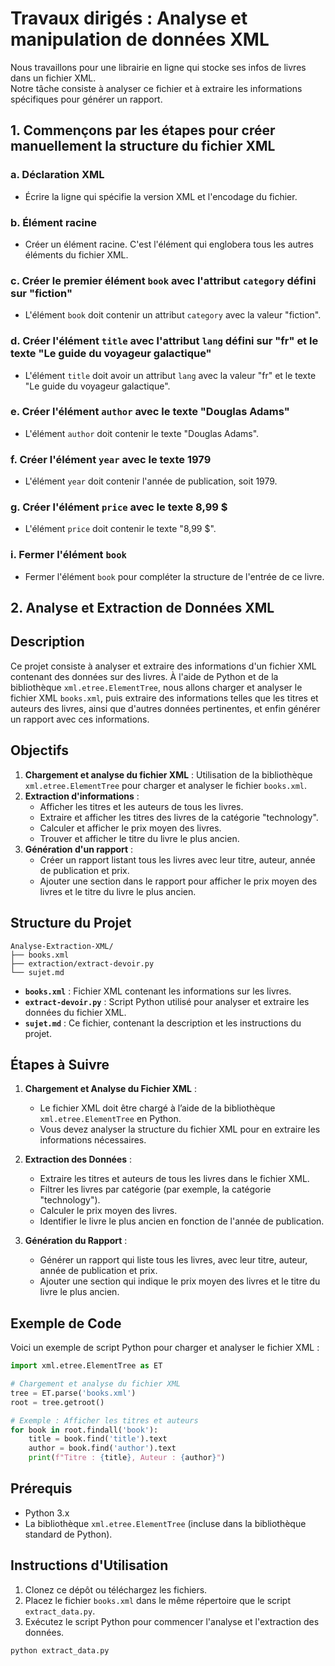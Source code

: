 # Travaux dirigés : Analyse et manipulation de données XML

Nous travaillons pour une librairie en ligne qui stocke ses infos de livres dans un fichier XML.  
Notre tâche consiste à analyser ce fichier et à extraire les informations spécifiques pour générer un rapport.

## 1. Commençons par les étapes pour créer manuellement la structure du fichier XML

### a. Déclaration XML

- Écrire la ligne qui spécifie la version XML et l'encodage du fichier.

### b. Élément racine

- Créer un élément racine. C'est l'élément qui englobera tous les autres éléments du fichier XML.

### c. Créer le premier élément `book` avec l'attribut `category` défini sur "fiction"

- L'élément `book` doit contenir un attribut `category` avec la valeur "fiction".

### d. Créer l'élément `title` avec l'attribut `lang` défini sur "fr" et le texte "Le guide du voyageur galactique"

- L'élément `title` doit avoir un attribut `lang` avec la valeur "fr" et le texte "Le guide du voyageur galactique".

### e. Créer l'élément `author` avec le texte "Douglas Adams"

- L'élément `author` doit contenir le texte "Douglas Adams".

### f. Créer l'élément `year` avec le texte 1979

- L'élément `year` doit contenir l'année de publication, soit 1979.

### g. Créer l'élément `price` avec le texte 8,99 $

- L'élément `price` doit contenir le texte "8,99 $".

### i. Fermer l'élément `book`

- Fermer l'élément `book` pour compléter la structure de l'entrée de ce livre.

## 2.  Analyse et Extraction de Données XML

## Description

Ce projet consiste à analyser et extraire des informations d'un fichier XML contenant des données sur des livres. À l'aide de Python et de la bibliothèque `xml.etree.ElementTree`, nous allons charger et analyser le fichier XML `books.xml`, puis extraire des informations telles que les titres et auteurs des livres, ainsi que d'autres données pertinentes, et enfin générer un rapport avec ces informations.

## Objectifs

1. **Chargement et analyse du fichier XML** : Utilisation de la bibliothèque `xml.etree.ElementTree` pour charger et analyser le fichier `books.xml`.
2. **Extraction d'informations** :
   - Afficher les titres et les auteurs de tous les livres.
   - Extraire et afficher les titres des livres de la catégorie "technology".
   - Calculer et afficher le prix moyen des livres.
   - Trouver et afficher le titre du livre le plus ancien.
3. **Génération d'un rapport** :
   - Créer un rapport listant tous les livres avec leur titre, auteur, année de publication et prix.
   - Ajouter une section dans le rapport pour afficher le prix moyen des livres et le titre du livre le plus ancien.

## Structure du Projet

```
Analyse-Extraction-XML/
├── books.xml
├── extraction/extract-devoir.py
└── sujet.md
```

- **`books.xml`** : Fichier XML contenant les informations sur les livres.
- **`extract-devoir.py`** : Script Python utilisé pour analyser et extraire les données du fichier XML.
- **`sujet.md`** : Ce fichier, contenant la description et les instructions du projet.

## Étapes à Suivre

1. **Chargement et Analyse du Fichier XML** :
   - Le fichier XML doit être chargé à l’aide de la bibliothèque `xml.etree.ElementTree` en Python.
   - Vous devez analyser la structure du fichier XML pour en extraire les informations nécessaires.

2. **Extraction des Données** :
   - Extraire les titres et auteurs de tous les livres dans le fichier XML.
   - Filtrer les livres par catégorie (par exemple, la catégorie "technology").
   - Calculer le prix moyen des livres.
   - Identifier le livre le plus ancien en fonction de l'année de publication.

3. **Génération du Rapport** :
   - Générer un rapport qui liste tous les livres, avec leur titre, auteur, année de publication et prix.
   - Ajouter une section qui indique le prix moyen des livres et le titre du livre le plus ancien.

## Exemple de Code

Voici un exemple de script Python pour charger et analyser le fichier XML :

```python
import xml.etree.ElementTree as ET

# Chargement et analyse du fichier XML
tree = ET.parse('books.xml')
root = tree.getroot()

# Exemple : Afficher les titres et auteurs
for book in root.findall('book'):
    title = book.find('title').text
    author = book.find('author').text
    print(f"Titre : {title}, Auteur : {author}")
```

## Prérequis

- Python 3.x
- La bibliothèque `xml.etree.ElementTree` (incluse dans la bibliothèque standard de Python).

## Instructions d'Utilisation

1. Clonez ce dépôt ou téléchargez les fichiers.
2. Placez le fichier `books.xml` dans le même répertoire que le script `extract_data.py`.
3. Exécutez le script Python pour commencer l'analyse et l'extraction des données.

```bash
python extract_data.py
```